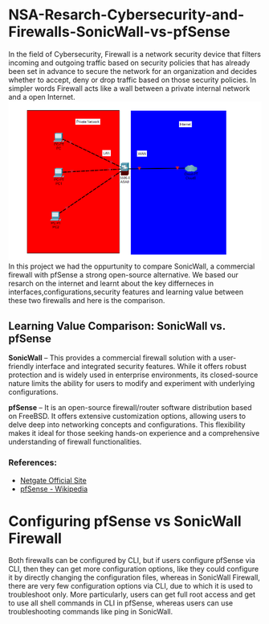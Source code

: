 # NSA-Resarch-Cybersecurity-and-Firewalls-SonicWall-vs-pfSense
In the field of Cybersecurity, Firewall is a network security device that filters incoming and outgoing traffic based on security policies that has already been set in advance to secure the network for an organization and decides whether to accept, deny or drop traffic based on those security policies. In simpler words Firewall acts like a wall between a private internal network and a open Internet.
![Firewall](./Firewall.png)
In this project we had the oppurtunity to compare SonicWall, a commercial firewall with pfSense a strong open-source alternative. We based our resarch on the internet and learnt about the key differneces in interfaces,configurations,security features and learning value between these two firewalls and here is the comparison.
## Learning Value Comparison: SonicWall vs. pfSense

**SonicWall** – This provides a commercial firewall solution with a user-friendly interface and integrated security features. While it offers robust protection and is widely used in enterprise environments, its closed-source nature limits the ability for users to modify and experiment with underlying configurations.

**pfSense** – It is an open-source firewall/router software distribution based on FreeBSD. It offers extensive customization options, allowing users to delve deep into networking concepts and configurations. This flexibility makes it ideal for those seeking hands-on experience and a comprehensive understanding of firewall functionalities.

### References:
- [Netgate Official Site](https://www.netgate.com)
- [pfSense - Wikipedia](https://en.wikipedia.org/wiki/PfSense)

# Configuring pfSense vs SonicWall Firewall
Both firewalls can be configured by CLI, but if users configure pfSense via CLI, then they can get more configuration options, like they could configure it by directly changing the configuration files, whereas in SonicWall Firewall, there are very few configuration options via CLI, due to which it is used to troubleshoot only. More particularly, users can get full root access and get to use all shell commands in CLI in pfSense, whereas users can use troubleshooting commands like ping in SonicWall.
